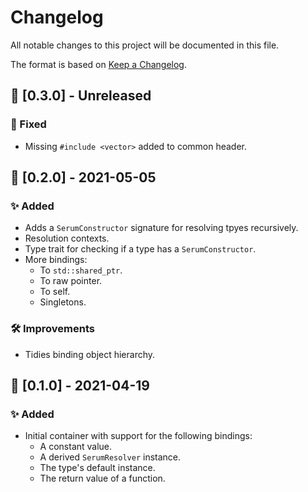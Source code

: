# Changelog
All notable changes to this project will be documented in this file.

The format is based on [Keep a Changelog](https://keepachangelog.com/en/1.0.0/).

## 🔖 [0.3.0] - Unreleased
### 🐛 Fixed
- Missing `#include <vector>` added to common header.

## 🔖 [0.2.0] - 2021-05-05
### ✨ Added
- Adds a `SerumConstructor` signature for resolving tpyes recursively.
- Resolution contexts.
- Type trait for checking if a type has a `SerumConstructor`.
- More bindings:
    - To `std::shared_ptr`.
    - To raw pointer.
    - To self.
    - Singletons.

### 🛠 Improvements
- Tidies binding object hierarchy.

## 🔖 [0.1.0] - 2021-04-19
### ✨ Added
- Initial container with support for the following bindings:
    - A constant value.
    - A derived `SerumResolver` instance.
    - The type's default instance.
    - The return value of a function.